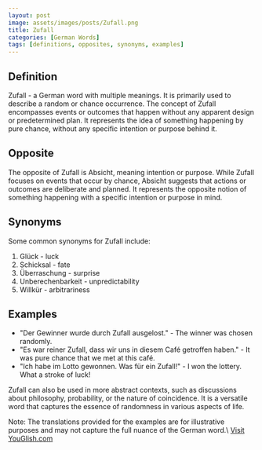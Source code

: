 ```yaml
---
layout: post
image: assets/images/posts/Zufall.png
title: Zufall
categories: [German Words]
tags: [definitions, opposites, synonyms, examples]
---
```


## Definition

Zufall - a German word with multiple meanings. It is primarily used to describe a random or chance occurrence. The concept of Zufall encompasses events or outcomes that happen without any apparent design or predetermined plan. It represents the idea of something happening by pure chance, without any specific intention or purpose behind it.

## Opposite

The opposite of Zufall is Absicht, meaning intention or purpose. While Zufall focuses on events that occur by chance, Absicht suggests that actions or outcomes are deliberate and planned. It represents the opposite notion of something happening with a specific intention or purpose in mind.

## Synonyms

Some common synonyms for Zufall include:

1. Glück - luck
2. Schicksal - fate
3. Überraschung - surprise
4. Unberechenbarkeit - unpredictability
5. Willkür - arbitrariness

## Examples

- "Der Gewinner wurde durch Zufall ausgelost." - The winner was chosen randomly.
- "Es war reiner Zufall, dass wir uns in diesem Café getroffen haben." - It was pure chance that we met at this café.
- "Ich habe im Lotto gewonnen. Was für ein Zufall!" - I won the lottery. What a stroke of luck!

Zufall can also be used in more abstract contexts, such as discussions about philosophy, probability, or the nature of coincidence. It is a versatile word that captures the essence of randomness in various aspects of life.

Note: The translations provided for the examples are for illustrative purposes and may not capture the full nuance of the German word.\ <a id="yg-widget-0" class="youglish-widget" data-query="Zufall" data-lang="german" data-components="8412" data-auto-start="0" data-bkg-color="theme_light" data-title="How%20to%20pronounce%20Zufall%20in%20German"  rel="nofollow" href="https://youglish.com">Visit YouGlish.com</a><script async src="https://youglish.com/public/emb/widget.js" charset="utf-8"></script>